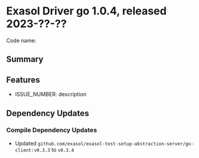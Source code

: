 # Exasol Driver go 1.0.4, released 2023-??-??

Code name:

## Summary

## Features

* ISSUE_NUMBER: description

## Dependency Updates

### Compile Dependency Updates

* Updated `github.com/exasol/exasol-test-setup-abstraction-server/go-client:v0.3.3` to `v0.3.4`
